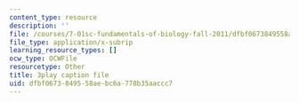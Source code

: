 ```yaml
---
content_type: resource
description: ''
file: /courses/7-01sc-fundamentals-of-biology-fall-2011/dfbf0673849558aebc6a778b35aaccc7_Rn9zldxtZko.vtt
file_type: application/x-subrip
learning_resource_types: []
ocw_type: OCWFile
resourcetype: Other
title: 3play caption file
uid: dfbf0673-8495-58ae-bc6a-778b35aaccc7
---
```

